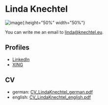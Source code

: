 # Linda Knechtel
![image](resources/IMG_1906.png){:height="50%" width="50%"}

You can write me an email to linda@knechtel.eu.

## Profiles

- [LinkedIn](https://www.linkedin.com/in/linda-knechtel-7841195b/)
- [XING](https://www.xing.com/profile/Linda_Knechtel)

## CV

- german: [CV_LindaKnechtel_german.pdf](resources/CV_german.pdf)
- english: [CV_LindaKnechtel_english.pdf](resources/CV_english.pdf)

